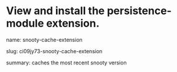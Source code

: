 # View and install the persistence-module extension.
name: snooty-cache-extension

slug: ci09jy73-snooty-cache-extension

summary: caches the most recent snooty version